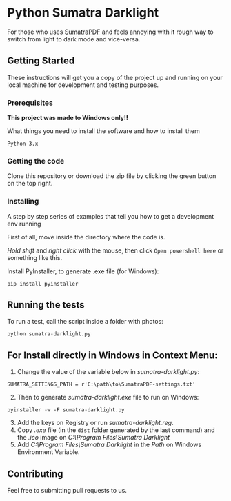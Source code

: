 # Python Sumatra Darklight

For those who uses [SumatraPDF](https://www.sumatrapdfreader.org/free-pdf-reader) and feels annoying with it rough way to switch from light to dark mode and vice-versa. 

## Getting Started

These instructions will get you a copy of the project up and running on your local machine for development and testing purposes.

### Prerequisites
**This project was made to  Windows only!!**

What things you need to install the software and how to install them

```
Python 3.x
```
### Getting the code

Clone this repository or download the zip file by clicking the green button on the top right. 

### Installing

A step by step series of examples that tell you how to get a development env running

First of all, move inside the directory where the code is.

*Hold shift* and *right click* with the mouse, then click `Open powershell here` or something like this.

Install PyInstaller, to generate .exe file (for Windows):

```
pip install pyinstaller
```

## Running the tests

To run a test, call the script inside a folder with photos:

```
python sumatra-darklight.py
```

## For Install directly in Windows in Context Menu:

1. Change the value of the variable below in *sumatra-darklight.py*:
```
SUMATRA_SETTINGS_PATH = r'C:\path\to\SumatraPDF-settings.txt'
```

2. Then to generate *sumatra-darklight.exe* file to run on Windows:

```
pyinstaller -w -F sumatra-darklight.py
```

3. Add the keys on Registry or run *sumatra-darklight.reg*.
4. Copy *.exe* file (in the `dist` folder generated by the last command) and the *.ico* image on *C:\Program Files\Sumatra Darklight*
5. Add *C:\Program Files\Sumatra Darklight* in the *Path* on Windows Environment Variable.

## Contributing

Feel free to submitting pull requests to us.